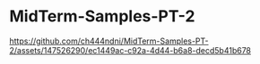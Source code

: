 # MidTerm-Samples-PT-2


https://github.com/ch444ndni/MidTerm-Samples-PT-2/assets/147526290/ec1449ac-c92a-4d44-b6a8-decd5b41b678

